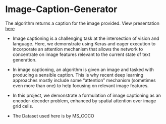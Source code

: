 # Image-Caption-Generator
The algorithm returns a caption for the image provided.
View presentation [here](https://www.canva.com/design/DAEMFHRj8xw/3v4c0-NQm1yofe38z4fEVg/view?utm_content=DAEMFHRj8xw&utm_campaign=designshare&utm_medium=link&utm_source=sharebutton)

* Image captioning is a challenging task at the intersection of vision and language. Here, we demonstrate using Keras and eager execution to incorporate an attention mechanism that allows the network to concentrate on image features relevant to the current state of text generation.

* In image captioning, an algorithm is given an image and tasked with producing a sensible caption. This is why recent deep learning approaches mostly include some “attention” mechanism (sometimes even more than one) to help focusing on relevant image features.

* In this project, we demonstrate a formulation of image captioning as an encoder-decoder problem, enhanced by spatial attention over image grid cells.
* The Dataset used here is by MS_COCO

